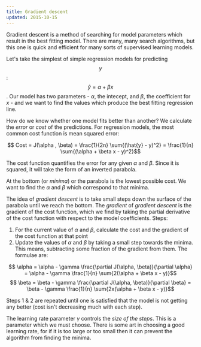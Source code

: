 ```yaml
---
title: Gradient descent
updated: 2015-10-15
---
```


<script type="text/javascript" src="http://cdn.mathjax.org/mathjax/latest/MathJax.js?config=TeX-AMS-MML_HTMLorMML"></script>

Gradient descent is a method of searching for model parameters which result in the best fitting model. There are many, many search algorithms, but this one is quick and efficient for many sorts of supervised learning models.

Let's take the simplest of simple regression models for predicting $$y$$: $$\hat{y} = \alpha + \beta x$$. Our model has two parameters - $\alpha$, the intecept, and $\beta$, the coefficient for $x$ - and we want to find the values which produce the best fitting regression line.

How do we know whether one model fits better than another? We calculate the _error_ or _cost_ of the predictions. For regression models, the most common cost function is mean squared error:

$$ Cost = J(\alpha , \beta) = \frac{1}{2n} \sum{(\hat{y} - y)^2} = \frac{1}{n} \sum{(\alpha + \beta x - y)^2}$$

The cost function quantifies the error for any given $\alpha$ and $\beta$. Since it is squared, it will take the form of an inverted parabola.

At the bottom (or _minima_) or the parabola is the lowest possible cost. We want to find the $\alpha$ and $\beta$ which correspond to that minima.

The idea of _gradient descent_ is to take small steps down the surface of the parabola until we reach the bottom. The _gradient_ of _gradient descent_ is the gradient of the cost function, which we find by taking the partial derivative of the cost function with respect to the model coefficients. Steps:

1. For the current value of $\alpha$ and $\beta$, calculate the cost and the gradient of the cost function at that point
2. Update the values of $\alpha$ and $\beta$ by taking a small step towards the minima. This means, subtracting some fraction of the gradient from them. The formulae are:

$$ \alpha = \alpha - \gamma \frac{\partial J(\alpha, \beta)}{\partial \alpha} = \alpha - \gamma \frac{1}{n} \sum{2(\alpha + \beta x - y)}$$
$$ \beta = \beta - \gamma \frac{\partial J(\alpha, \beta)}{\partial \beta} = \beta - \gamma \frac{1}{n} \sum{2x(\alpha + \beta x - y)}$$

Steps 1 & 2 are repeated until one is satisfied that the model is not getting any better (cost isn't decreasing much with each step).

The learning rate parameter $\gamma$ controls the _size of the steps_. This is a parameter which we must choose. There is some art in choosing a good learning rate, for if it is too large or too small then it can prevent the algorithm from finding the minima.
